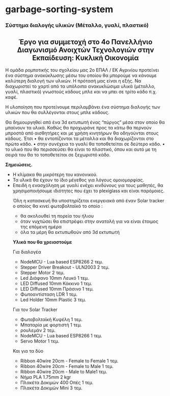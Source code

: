 # garbage-sorting-system

<h3 align= left>Σύστημα διαλογής υλικών (Μέταλλο, γυαλί, πλαστικό)</h3>

<h2 align= center>Έργο για συμμετοχή στο 4ο Πανελλήνιο Διαγωνισμό Ανοιχτών Τεχνολογιών στην Εκπαίδευση: Κυκλική Οικονομία</h2>


Η ομάδα ρομποτικής του σχολείου μας 2ο ΕΠΑΛ / ΕΚ Αγρινίου προτείνει ένα σύστημα ανακύκλωσης μέσω του οποίου θα μπορούμε να κάνουμε καλύτερη διαλογή των υλικών. Η πρότασή μας είναι η εξής. Να διαχωριστεί το χαρτί από τα υπόλοιπα ανακυκλώσιμα υλικά (μέταλλο, γυαλί, πλαστικό) γνωστούς κάδους μπλε και να μπει σε τρίτο κάδο π.χ. καφέ. 

Η υλοποίηση που προτείνουμε περιλαμβάνει ένα σύστημα διαλογής των υλικών που θα συλλέγονται στους μπλε κάδους. 

Θα δημιουργηθεί από ένα 3d εκτυπωτή ένας “πύργος” μέσα στον οποίο θα μπαίνουν τα υλικά. Καθώς θα προχωράνε προς τα κάτω θα περνούν μπροστά από αισθητήρες και με χρήση κινητήρων θα οδηγούνται στους κάδους. Έτσι 
•	θα εντοπίζονται τα μέταλλα και θα διαχωρίζονται στο πρώτο κάδο. 
•	στην συνέχεια το γυαλί θα τοποθετείται σε δεύτερο κάδο. 
•	το υλικό που θα περισσεύσει θα είναι το πλαστικό, όπου και αυτό με τη σειρά του θα το τοποθετείται σε ξεχωριστό κάδο.

<b>Σημειώσεις.</b>
<ul>
    <li>Η κλίμακα θα μικρότερη του κανονικού. </li>
    <li>Τα υλικά θα έχουν το ίδιο μέγεθος για λόγους ομοιομορφίας. </li>
    <li>Επειδή η ενασχόληση με γυαλί ενέχει κινδύνους για τους μαθητές, θα χρησιμοποιήσουμε ιδιότητες που έχει το plexiglass και είναι παρόμοιες.</li>

Όλη η κατασκευή θα υποστηρίζεται ενεργειακά από έναν Solar tracker ο οποίος θα κινεί φωτοβολταϊκό το οποίο :  <br> 
<ul>
   <li>θα ακολουθεί τη πορεία του ήλιου </li>
   <li>όταν νυχτώσει θα επιστρέφει στην ανατολή για να είναι έτοιμος της επόμενη ημέρα </li>
   <li>όλα τα μέρη θα εκτυπωθούν από 3d εκτυπωτή </li>
</ul>

<b>Υλικά που θα χρειαστούμε </b>

<p>Για διαλογέα
<ul>
  <li>NodeMCU - Lua based ESP8266 2 τεμ. </li>
  <li>Stepper Driver Breakout - ULN2003 2 τεμ.</li>
  <li>Stepper Motor 2 τεμ.</li>
  <li>Led Διάφανο 10mm Λευκό 1 τεμ.</li>
  <li>LED Diffused 10mm Κόκκινο 1 τεμ.</li>
  <li>LED Diffused 10mm Πράσινο 1 τεμ.</li>
  <li>Φωτοαντίσταση LDR  1 τεμ.</li>
  <li>Led Holder 10mm Plastic 3 τεμ.</li>
</ul>
    
<p>Για τον Solar Tracker
<ul>
   <li>Φωτοβολταϊκή Κυψέλη 1 τεμ.</li>
   <li>Μπαταρία με φορτιστή 1 τεμ.</li>
   <li>ρουλεμάν 2 τεμ.</li>
   <li>NodeMCU - Lua based ESP8266 1 τεμ.</li>
   <li>Servo Motor 1 τεμ.</li>
</ul>
 
<p>Και για τα δύο
<ul>
   <li>Ribbon 40wire 20cm - Female to Female 1 τεμ.</li>
   <li>Ribbon 40wire 20cm - Female to Μale 1 τεμ.</li>
   <li>Ribbon 40wire 20cm - Male to Male1 τεμ. </li>
   <li>Νήμα PLA 1.75mm 2 kgr</li>
   <li>Πλακέτα Δοκιμών 400 Οπές 1 τεμ.</li>
   <li>Πλακέτα Δοκιμών Mini 3 τεμ.</li>
</ul>
